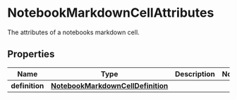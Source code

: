 

# NotebookMarkdownCellAttributes

The attributes of a notebooks markdown cell.

## Properties

Name | Type | Description | Notes
------------ | ------------- | ------------- | -------------
**definition** | [**NotebookMarkdownCellDefinition**](NotebookMarkdownCellDefinition.md) |  | 



